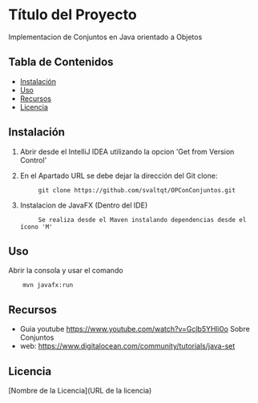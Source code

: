 # Título del Proyecto

Implementacion de Conjuntos en Java orientado a Objetos

## Tabla de Contenidos

- [Instalación](#instalación)
- [Uso](#uso)
- [Recursos](#recursos)
- [Licencia](#licencia)

## Instalación
1. Abrir desde el IntelliJ IDEA utilizando la opcion 'Get from Version Control' 
   

3. En el Apartado URL se debe dejar la dirección del Git clone:
    ```
         git clone https://github.com/svaltqt/OPConConjuntos.git
    ```
4. Instalacion de JavaFX (Dentro del IDE)
    ``` 
         Se realiza desde el Maven instalando dependencias desde el ícono 'M'
    ```

## Uso

Abrir la consola y usar el comando
 ``` 
     mvn javafx:run
 ```

## Recursos

- Guia youtube https://www.youtube.com/watch?v=Gclb5YHIi0o Sobre Conjuntos
- web: https://www.digitalocean.com/community/tutorials/java-set


## Licencia

[Nombre de la Licencia](URL de la licencia)
